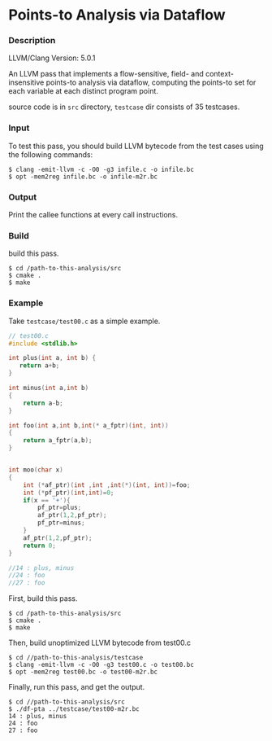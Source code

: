 # Points-to Analysis via Dataflow

### Description

LLVM/Clang Version: 5.0.1

An LLVM pass that implements a flow-sensitive, field- and context-insensitive points-to analysis via dataflow, computing the points-to set for each variable at each distinct program point.

source code is in `src` directory, `testcase`  dir consists of 35 testcases.

### Input

To test this pass, you should build LLVM bytecode from the test cases using the following commands: 

```shell
$ clang -emit-llvm -c -O0 -g3 infile.c -o infile.bc
$ opt -mem2reg infile.bc -o infile-m2r.bc
```

### Output

Print the callee functions at every call instructions.

### Build

build this pass.

```shell
$ cd /path-to-this-analysis/src
$ cmake .
$ make
```

### Example

Take `testcase/test00.c` as a simple example.

```c
// test00.c
#include <stdlib.h>

int plus(int a, int b) {
   return a+b;
}

int minus(int a,int b)
{
    return a-b;
}

int foo(int a,int b,int(* a_fptr)(int, int))
{
    return a_fptr(a,b);
}


int moo(char x)
{
    int (*af_ptr)(int ,int ,int(*)(int, int))=foo;
    int (*pf_ptr)(int,int)=0;
    if(x == '+'){
        pf_ptr=plus;
        af_ptr(1,2,pf_ptr);
        pf_ptr=minus;
    }
    af_ptr(1,2,pf_ptr);
    return 0;
}

//14 : plus, minus
//24 : foo
//27 : foo

```



First, build this pass.

```shell
$ cd /path-to-this-analysis/src
$ cmake .
$ make
```

Then, build unoptimized LLVM bytecode from test00.c

```shell
$ cd //path-to-this-analysis/testcase
$ clang -emit-llvm -c -O0 -g3 test00.c -o test00.bc
$ opt -mem2reg test00.bc -o test00-m2r.bc
```

Finally, run this pass, and get the output.

```shell
$ cd //path-to-this-analysis/src
$ ./df-pta ../testcase/test00-m2r.bc
14 : plus, minus
24 : foo
27 : foo
```

